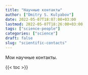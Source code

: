 ```yaml
---
title: "Научные контакты"
author: ["Dmitry S. Kulyabov"]
date: 2022-05-07T18:07:00+03:00
lastmod: 2022-05-07T18:26:00+03:00
tags: ["science-people"]
categories: ["science"]
draft: false
slug: "scientific-contacts"
---
```


Мои научные контакты.

<!--more-->

{{< toc >}}
